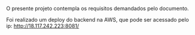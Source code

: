 O presente projeto contempla os requisitos demandados pelo documento. 

Foi realizado um deploy do backend na AWS, que pode ser acessado pelo ip: http://18.117.242.223:8081/
